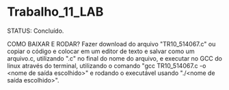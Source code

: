 # Trabalho_11_LAB

STATUS: Concluído.

COMO BAIXAR E RODAR? Fazer download do arquivo "TR10_514067.c" ou copiar o código e colocar em um editor de texto e salvar como um arquivo.c, utilizando ".c" no final do nome do arquivo, e executar no GCC do linux através do terminal, utilizando o comando "gcc TR10_514067.c -o <nome de saída escolhido>" e rodando o executável usando "./<nome de saída escolhido>".
